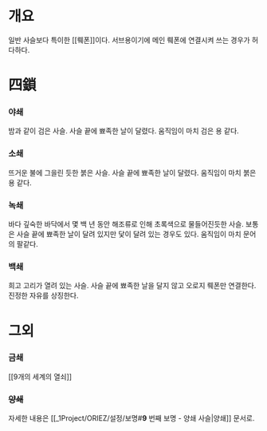 # 개요
일반 사슬보다 특이한 [[뤠폰]]이다. 서브용이기에 메인 뤠폰에 연결시켜 쓰는 경우가 허다하다.

# 四鎖
### 야쇄
밤과 같이 검은 사슬. 사슬 끝에 뾰족한 날이 달렸다.
움직임이 마치 검은 용 같다.

### 소쇄
뜨거운 불에 그을린 듯한 붉은 사슬. 사슬 끝에 뾰족한 날이 달렸다.
움직임이 마치 붉은 용 같다.

### 녹쇄
바다 깊숙한 바닥에서 몇 백 년 동안 해조류로 인해 초록색으로 물들어진듯한 사슬. 보통은 사슬 끝에 뾰족한 날이 달려 있지만 닻이 달려 있는 경우도 있다.
움직임이 마치 문어의 팔같다.

### 백쇄
희고 고리가 열려 있는 사슬. 사슬 끝에 뾰족한 날을 달지 않고 오로지 뤠폰만 연결한다.
진정한 자유를 상징한다.

# 그외

### 금쇄
[[9개의 세계의 열쇠]]

### ~~양쇄~~
자세한 내용은 [[_1Project/ORIEZ/설정/보명#**9** 번째 보명 - <span style="color 00AAFE">양쇄</span> 사슬|양쇄]] 문서로.